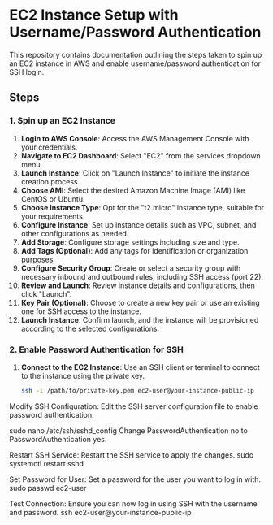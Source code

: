 # EC2 Instance Setup with Username/Password Authentication

This repository contains documentation outlining the steps taken to spin up an EC2 instance in AWS and enable username/password authentication for SSH login.

## Steps

### 1. Spin up an EC2 Instance

1. **Login to AWS Console**: Access the AWS Management Console with your credentials.
2. **Navigate to EC2 Dashboard**: Select "EC2" from the services dropdown menu.
3. **Launch Instance**: Click on "Launch Instance" to initiate the instance creation process.
4. **Choose AMI**: Select the desired Amazon Machine Image (AMI) like CentOS or Ubuntu.
5. **Choose Instance Type**: Opt for the "t2.micro" instance type, suitable for your requirements.
6. **Configure Instance**: Set up instance details such as VPC, subnet, and other configurations as needed.
7. **Add Storage**: Configure storage settings including size and type.
8. **Add Tags (Optional)**: Add any tags for identification or organization purposes.
9. **Configure Security Group**: Create or select a security group with necessary inbound and outbound rules, including SSH access (port 22).
10. **Review and Launch**: Review instance details and configurations, then click "Launch".
11. **Key Pair (Optional)**: Choose to create a new key pair or use an existing one for SSH access to the instance.
12. **Launch Instance**: Confirm launch, and the instance will be provisioned according to the selected configurations.

### 2. Enable Password Authentication for SSH

1. **Connect to the EC2 Instance**: Use an SSH client or terminal to connect to the instance using the private key.
   ```bash
   ssh -i /path/to/private-key.pem ec2-user@your-instance-public-ip

Modify SSH Configuration: Edit the SSH server configuration file to enable password authentication.

sudo nano /etc/ssh/sshd_config
Change PasswordAuthentication no to PasswordAuthentication yes.

Restart SSH Service: Restart the SSH service to apply the changes.
sudo systemctl restart sshd

Set Password for User: Set a password for the user you want to log in with.
sudo passwd ec2-user

Test Connection: Ensure you can now log in using SSH with the username and password.
ssh ec2-user@your-instance-public-ip
